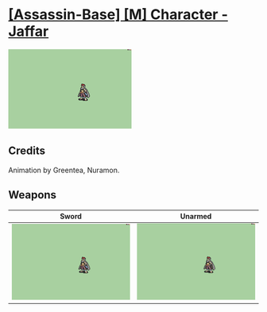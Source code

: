 # [\[Assassin-Base\] \[M\] Character - Jaffar](../%5BAssassin-Base%5D%20%5BM%5D%20Character%20-%20Jaffar)

<img src="./1.%20Sword/Sword_000.png" alt="[Assassin-Base] [M] Character - Jaffar standing" />

## Credits

Animation by Greentea, Nuramon.

## Weapons


|Sword |Unarmed |
|  :---: | :---: |
| <img alt="Sword animation" src="./1.%20Sword/Sword.gif" /> | <img alt="Unarmed animation" src="./8.%20Unarmed/Unarmed.gif" /> |
